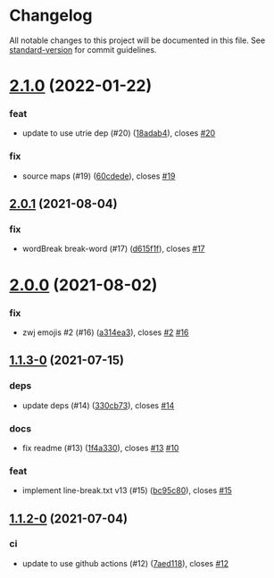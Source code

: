 ﻿# Changelog

All notable changes to this project will be documented in this file. See [standard-version](https://github.com/conventional-changelog/standard-version) for commit guidelines.

# [2.1.0](https://github.com/niklasvh/css-line-break/compare/v2.0.1...v2.1.0) (2022-01-22)


### feat

* update to use utrie dep (#20) ([18adab4](https://github.com/niklasvh/css-line-break/commit/18adab4010b54bb73add4f23c3325b27c2c13d91)), closes [#20](https://github.com/niklasvh/css-line-break/issues/20)

### fix

* source maps (#19) ([60cdede](https://github.com/niklasvh/css-line-break/commit/60cdedeaa025f685fc7002653f390233becce128)), closes [#19](https://github.com/niklasvh/css-line-break/issues/19)



## [2.0.1](https://github.com/niklasvh/css-line-break/compare/v2.0.0...v2.0.1) (2021-08-04)


### fix

* wordBreak break-word (#17) ([d615f1f](https://github.com/niklasvh/css-line-break/commit/d615f1f731c9074035d0dab843a17a64080ba7ba)), closes [#17](https://github.com/niklasvh/css-line-break/issues/17)



# [2.0.0](https://github.com/niklasvh/css-line-break/compare/v1.1.3-0...v2.0.0) (2021-08-02)


### fix

* zwj emojis #2 (#16) ([a314ea3](https://github.com/niklasvh/css-line-break/commit/a314ea33768cde9dab4e673d3339d6b4f9c32196)), closes [#2](https://github.com/niklasvh/css-line-break/issues/2) [#16](https://github.com/niklasvh/css-line-break/issues/16)



## [1.1.3-0](https://github.com/niklasvh/css-line-break/compare/v1.1.2-0...v1.1.3-0) (2021-07-15)


### deps

* update deps (#14) ([330cb73](https://github.com/niklasvh/css-line-break/commit/330cb734f635d4d5e0d61ea991651d6d49b03054)), closes [#14](https://github.com/niklasvh/css-line-break/issues/14)

### docs

* fix readme (#13) ([1f4a330](https://github.com/niklasvh/css-line-break/commit/1f4a3300752c8bbf5a0138c7924b231161f1e4ac)), closes [#13](https://github.com/niklasvh/css-line-break/issues/13) [#10](https://github.com/niklasvh/css-line-break/issues/10)

### feat

* implement line-break.txt v13 (#15) ([bc95c80](https://github.com/niklasvh/css-line-break/commit/bc95c809e12613a9531b7985450c6bc96717e8de)), closes [#15](https://github.com/niklasvh/css-line-break/issues/15)



## [1.1.2-0](https://github.com/niklasvh/css-line-break/compare/v1.1.1...v1.1.2-0) (2021-07-04)


### ci

* update to use github actions (#12) ([7aed118](https://github.com/niklasvh/css-line-break/commit/7aed11880975b6faf6e46caed93b6d225babd943)), closes [#12](https://github.com/niklasvh/css-line-break/issues/12)

